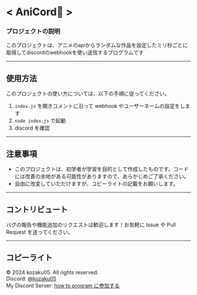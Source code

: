 # < AniCord💫 >

### プロジェクトの説明

このプロジェクトは、アニメのapiからランダムな作品を設定したミリ秒ごとに取得してdiscordのwebhookを使い送信するプログラムです

---

## 使用方法

このプロジェクトの使い方については、以下の手順に従ってください。

1. `index.js` を開きコメントに沿って webhook やユーザーネームの設定をします
2. `node index.js` で起動
3. discord を確認

---

## 注意事項

- このプロジェクトは、初学者が学習を目的として作成したものです。コードには改善の余地がある可能性がありますので、あらかじめご了承ください。
- 自由に改変していただけますが、コピーライトの記載をお願いします。

---

## コントリビュート

バグの報告や機能追加のリクエストは歓迎します！お気軽に Issue や Pull Request を送ってください。

---

## コピーライト

© 2024 kozaku05. All rights reserved.  
Discord: [@kozaku05](https://discord.com/users/962165673742717014)  
My Discord Server: [how to program に参加する](https://discord.gg/tfyqW3CNZh)
